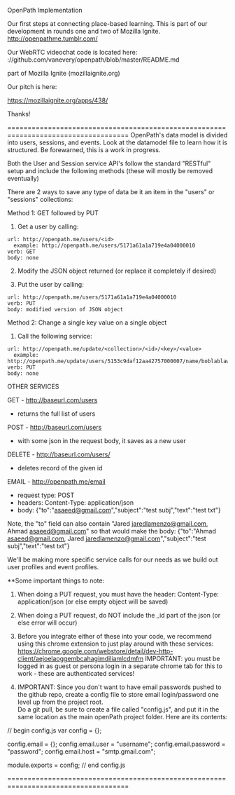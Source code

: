 OpenPath Implementation


Our first steps at connecting place-based learning. 
This is part of our development in rounds one and two of Mozilla Ignite.
http://openpathme.tumblr.com/

Our WebRTC videochat code is located here: 
://github.com/vanevery/openpath/blob/master/README.md

part of Mozilla Ignite (mozillaignite.org)

Our pitch is here:

https://mozillaignite.org/apps/438/

Thanks!

====================================================================================
OpenPath's data model is divided into users, sessions, and events.
Look at the datamodel file to learn how it is structured.
Be forewarned, this is a work in progress.

Both the User and Session service API's follow the standard "RESTful" setup and include the following methods 
(these will mostly be removed eventually)

There are 2 ways to save any type of data be it an item in the "users" or "sessions" collections:

Method 1:  GET followed by PUT

  1.  Get a user by calling:

    url: http://openpath.me/users/<id>
      example: http://openpath.me/users/5171a61a1a719e4a04000010
    verb: GET
    body: none

  2.  Modify the JSON object returned (or replace it completely if desired)

  3.  Put the user by calling:

    url: http://openpath.me/users/5171a61a1a719e4a04000010
    verb: PUT
    body: modified version of JSON object

Method 2: Change a single key value on a single object

  1.  Call the following service:

    url: http://openpath.me/update/<collection>/<id>/<key>/<value>
      example: http://openpath.me/update/users/5153c9daf12aa42757000007/name/boblablaw
    verb: PUT
    body: none

OTHER SERVICES

GET   - http://baseurl.com/users 
  - returns the full list of users

POST - http://baseurl.com/users 
  - with some json in the request body, it saves as a new user

DELETE - http://baseurl.com/users/<id> 
  - deletes record of the given id

EMAIL - http://openpath.me/email
  - request type:   POST
  - headers: Content-Type: application/json
  - body: {"to":"asaeed@gmail.com","subject":"test subj","text":"test txt"}

Note, the "to" field can also contain "Jared <jaredlamenzo@gmail.com>, Ahmad <asaeed@gmail.com>"
so that would make the body:
{"to":"Ahmad <asaeed@gmail.com>, Jared <jaredlamenzo@gmail.com>","subject":"test subj","text":"test txt"}



We'll be making more specific service calls for our needs 
as we build out user profiles and event profiles. 


**Some important things to note:

1.  When doing a PUT request, you must have the header: Content-Type: application/json
  (or else empty object will be saved)

2.  When doing a PUT request, do NOT include the _id part of the json 
  (or else error will occur)

3.  Before you integrate either of these into your code, we recommend 
using this chrome extension to just play around with these services:
https://chrome.google.com/webstore/detail/dev-http-client/aejoelaoggembcahagimdiliamlcdmfm
IMPORTANT: you must be logged in as guest or persona login in a separate chrome tab 
for this to work - these are authenticated services!

4.  IMPORTANT: Since you don't want to have email passwords pushed to the github repo, create 
a config file to store email login/password one level up from the project root.  
Do a git pull, be sure to create a file called "config.js", and put it in the same location 
as the main openPath project folder.  Here are its contents:

// begin config.js
var config = {};

config.email = {};
config.email.user = "username";
config.email.password = "password";
config.email.host = "smtp.gmail.com";

module.exports = config;
// end config.js

====================================================================================

